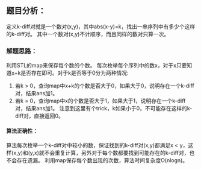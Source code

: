 ## 题目分析：

定义k-diff对就是一个数对(x,y)，其中abs(x-y)=k，找出一串序列中有多少个这样的k-diff对。 
其中一个数对(x,y)不计顺序，而且同样的数对只算一次。

### 解题思路：

利用STL的map来保存每个数的个数。
每次枚举每个序列中的数x，对于x只要知道x+k是否存在即可。对于k是否等于0分为两种情况: 
1. 若k > 0，查询map中x+k的个数是否大于0，如果大于0，说明存在一个k-diff对，结果ans加1。
2. 若k = 0，查询map中x的个数是否大于1，如果大于1，说明存在一个k-diff对，结果ans加1。
注意到这里有个trick，k如果小于0，不可能存在这样的k-diff对，直接返回0。

#### 算法正确性：

算法每次枚举一个k-diff对中较小的数，保证找到的k-diff对(x,y)都满足x < y，这样(x,y)和(y,x)就不会重复计算，另外对于每个数都要找到可能存在的k-diff对，也不会存在遗漏。 
利用map保存每个数出现的次数，算法时间复杂度O(nlogn)。


